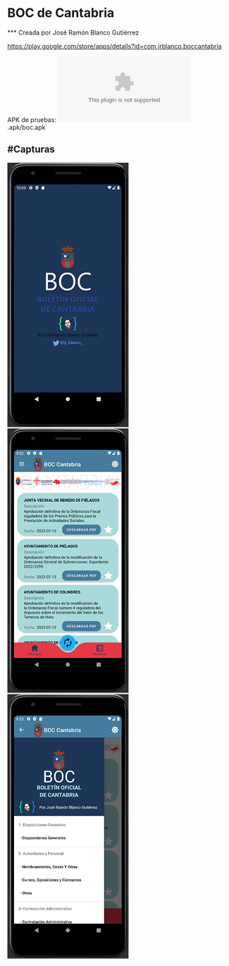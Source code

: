 # BOC de Cantabria
*** Creada por José Ramón Blanco Gutiérrez

https://play.google.com/store/apps/details?id=com.jrblanco.boccantabria

APK de pruebas: ![](boc.apk) .apk/boc.apk

#Capturas
------------------------------------------------------------------------------------------
![Captura 1](https://github.com/jrcosio/BOC_Cantabria/blob/main/imagenes/cap1.png)  ![Captura 2](https://github.com/jrcosio/BOC_Cantabria/blob/main/imagenes/cap2.png) ![Captura 3](https://github.com/jrcosio/BOC_Cantabria/blob/main/imagenes/cap3.png)

